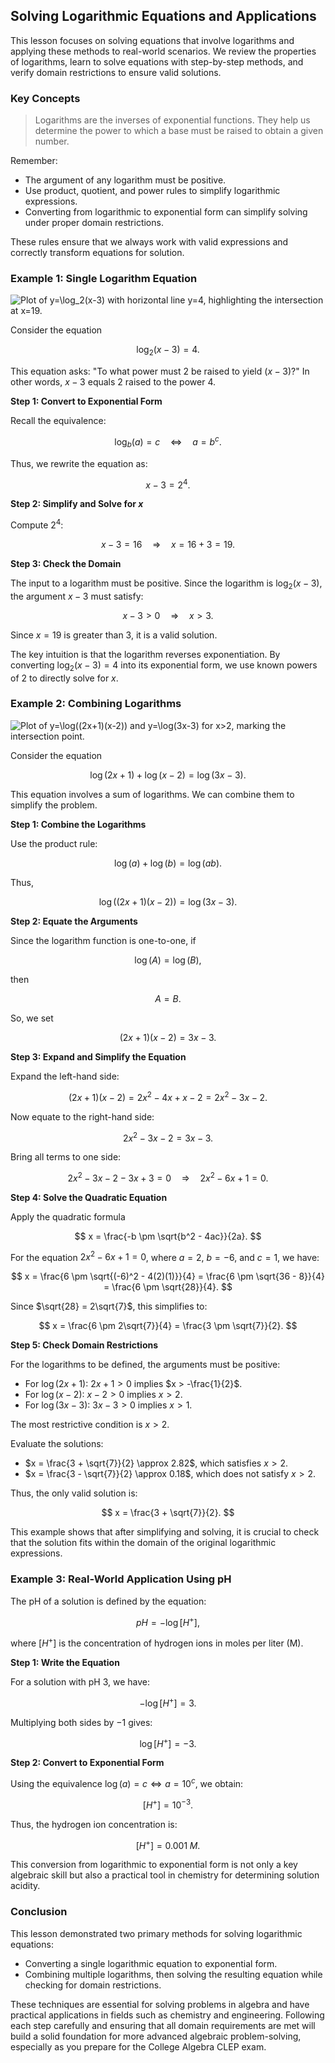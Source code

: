 ## Solving Logarithmic Equations and Applications

This lesson focuses on solving equations that involve logarithms and applying these methods to real-world scenarios. We review the properties of logarithms, learn to solve equations with step-by-step methods, and verify domain restrictions to ensure valid solutions.

### Key Concepts

> Logarithms are the inverses of exponential functions. They help us determine the power to which a base must be raised to obtain a given number.

Remember:

- The argument of any logarithm must be positive.
- Use product, quotient, and power rules to simplify logarithmic expressions.
- Converting from logarithmic to exponential form can simplify solving under proper domain restrictions.

These rules ensure that we always work with valid expressions and correctly transform equations for solution.

### Example 1: Single Logarithm Equation

![Plot of $y=\log_2(x-3)$ with horizontal line $y=4$, highlighting the intersection at $x=19$.](images/plot_1_06-05-lesson-solving-logarithmic-equations-and-applications.md.png)

Consider the equation

$$
\log_2(x - 3) = 4.
$$

This equation asks: "To what power must $2$ be raised to yield $(x-3)$?" In other words, $x-3$ equals $2$ raised to the power $4$.

**Step 1: Convert to Exponential Form**

Recall the equivalence:

$$
\log_b(a)=c \quad \Longleftrightarrow \quad a=b^c.
$$

Thus, we rewrite the equation as:

$$
x - 3 = 2^4.
$$

**Step 2: Simplify and Solve for $x$**

Compute $2^4$:

$$
x - 3 = 16 \quad \Longrightarrow \quad x = 16 + 3 = 19.
$$

**Step 3: Check the Domain**

The input to a logarithm must be positive. Since the logarithm is $\log_2(x-3)$, the argument $x-3$ must satisfy:

$$
x - 3 > 0 \quad \Longrightarrow \quad x > 3.
$$

Since $x = 19$ is greater than $3$, it is a valid solution.

The key intuition is that the logarithm reverses exponentiation. By converting $\log_2(x-3)=4$ into its exponential form, we use known powers of $2$ to directly solve for $x$.

### Example 2: Combining Logarithms

![Plot of $y=\log((2x+1)(x-2))$ and $y=\log(3x-3)$ for $x>2$, marking the intersection point.](images/plot_2_06-05-lesson-solving-logarithmic-equations-and-applications.md.png)

Consider the equation

$$
\log(2x + 1) + \log(x - 2) = \log(3x - 3).
$$

This equation involves a sum of logarithms. We can combine them to simplify the problem.

**Step 1: Combine the Logarithms**

Use the product rule:

$$
\log(a) + \log(b) = \log(ab).
$$

Thus,

$$
\log((2x + 1)(x - 2)) = \log(3x - 3).
$$

**Step 2: Equate the Arguments**

Since the logarithm function is one-to-one, if

$$
\log(A) = \log(B),
$$

then

$$
A = B.
$$

So, we set

$$
(2x + 1)(x - 2) = 3x - 3.
$$

**Step 3: Expand and Simplify the Equation**

Expand the left-hand side:

$$
(2x + 1)(x - 2) = 2x^2 - 4x + x - 2 = 2x^2 - 3x - 2.
$$

Now equate to the right-hand side:

$$
2x^2 - 3x - 2 = 3x - 3.
$$

Bring all terms to one side:

$$
2x^2 - 3x - 2 - 3x + 3 = 0 \quad \Longrightarrow \quad 2x^2 - 6x + 1 = 0.
$$

**Step 4: Solve the Quadratic Equation**

Apply the quadratic formula

$$
x = \frac{-b \pm \sqrt{b^2 - 4ac}}{2a}.
$$

For the equation $2x^2 - 6x + 1 = 0$, where $a = 2$, $b = -6$, and $c = 1$, we have:

$$
x = \frac{6 \pm \sqrt{(-6)^2 - 4(2)(1)}}{4} = \frac{6 \pm \sqrt{36 - 8}}{4} = \frac{6 \pm \sqrt{28}}{4}.
$$

Since $\sqrt{28} = 2\sqrt{7}$, this simplifies to:

$$
x = \frac{6 \pm 2\sqrt{7}}{4} = \frac{3 \pm \sqrt{7}}{2}.
$$

**Step 5: Check Domain Restrictions**

For the logarithms to be defined, the arguments must be positive:

- For $\log(2x+1)$: $2x+1 > 0$ implies $x > -\frac{1}{2}$.
- For $\log(x-2)$: $x-2 > 0$ implies $x > 2$.
- For $\log(3x-3)$: $3x-3 > 0$ implies $x > 1$.

The most restrictive condition is $x > 2$.

Evaluate the solutions:

- $x = \frac{3 + \sqrt{7}}{2} \approx 2.82$, which satisfies $x > 2$.
- $x = \frac{3 - \sqrt{7}}{2} \approx 0.18$, which does not satisfy $x > 2$.

Thus, the only valid solution is:

$$
x = \frac{3 + \sqrt{7}}{2}.
$$

This example shows that after simplifying and solving, it is crucial to check that the solution fits within the domain of the original logarithmic expressions.

### Example 3: Real-World Application Using pH

The pH of a solution is defined by the equation:

$$
pH = -\log [H^+],
$$

where $[H^+]$ is the concentration of hydrogen ions in moles per liter (M).

**Step 1: Write the Equation**

For a solution with pH 3, we have:

$$
-\log [H^+] = 3.
$$

Multiplying both sides by $-1$ gives:

$$
\log [H^+] = -3.
$$

**Step 2: Convert to Exponential Form**

Using the equivalence $\log(a)=c \Longleftrightarrow a=10^c$, we obtain:

$$
[H^+] = 10^{-3}.
$$

Thus, the hydrogen ion concentration is:

$$
[H^+] = 0.001\;M.
$$

This conversion from logarithmic to exponential form is not only a key algebraic skill but also a practical tool in chemistry for determining solution acidity.

### Conclusion

This lesson demonstrated two primary methods for solving logarithmic equations:

- Converting a single logarithmic equation to exponential form.
- Combining multiple logarithms, then solving the resulting equation while checking for domain restrictions.

These techniques are essential for solving problems in algebra and have practical applications in fields such as chemistry and engineering. Following each step carefully and ensuring that all domain requirements are met will build a solid foundation for more advanced algebraic problem-solving, especially as you prepare for the College Algebra CLEP exam.